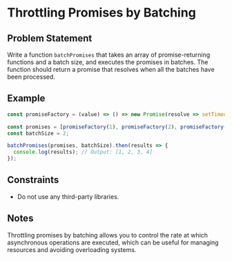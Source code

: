 # Throttling Promises by Batching

## Problem Statement
Write a function `batchPromises` that takes an array of promise-returning functions and a batch size, and executes the promises in batches. The function should return a promise that resolves when all the batches have been processed.

## Example
```javascript
const promiseFactory = (value) => () => new Promise(resolve => setTimeout(() => resolve(value), 1000));

const promises = [promiseFactory(1), promiseFactory(2), promiseFactory(3), promiseFactory(4)];
const batchSize = 2;

batchPromises(promises, batchSize).then(results => {
  console.log(results); // Output: [1, 2, 3, 4]
});
```

## Constraints
  - Do not use any third-party libraries.

## Notes
Throttling promises by batching allows you to control the rate at which asynchronous operations are executed, which can be useful for managing resources and avoiding overloading systems.